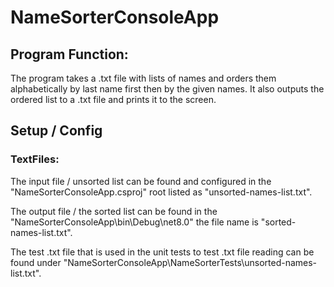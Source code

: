 # NameSorterConsoleApp
 
## Program Function:
The program takes a .txt file with lists of names and orders them alphabetically by last name first then by the given names. It also outputs the ordered list to a .txt file and prints it to the screen.

## Setup / Config
### TextFiles:
The input file / unsorted list can be found and configured in the "NameSorterConsoleApp.csproj" root listed as "unsorted-names-list.txt".

The output file / the sorted list can be found in the "NameSorterConsoleApp\bin\Debug\net8.0" the file name is "sorted-names-list.txt".

The test .txt file that is used in the unit tests to test .txt file reading can be found under "NameSorterConsoleApp\NameSorterTests\unsorted-names-list.txt".
